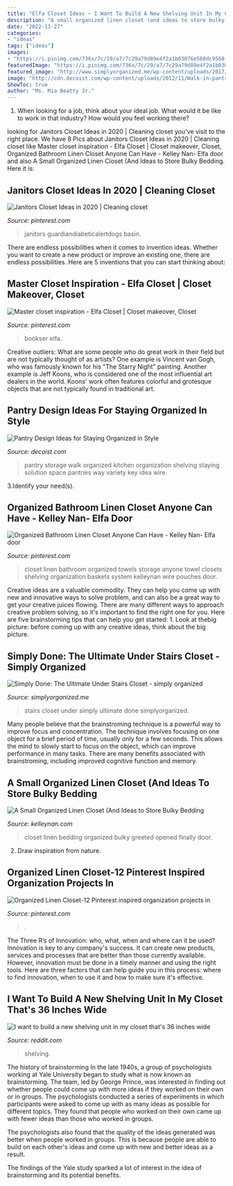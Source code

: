 ```yaml
---
title: "Elfa Closet Ideas ~ I Want To Build A New Shelving Unit In My Closet That&#039;s 36 Inches Wide"
description: "A small organized linen closet (and ideas to store bulky bedding"
date: "2022-11-27"
categories:
- "ideas"
tags: ["ideas"]
images:
- "https://i.pinimg.com/736x/7c/29/a7/7c29a79d89e4f2a1b03076e580dc9568--swept-away-closet.jpg"
featuredImage: "https://i.pinimg.com/736x/7c/29/a7/7c29a79d89e4f2a1b03076e580dc9568--swept-away-closet.jpg"
featured_image: "http://www.simplyorganized.me/wp-content/uploads/2017/02/IMG_8809-819x1024.jpg"
image: "http://cdn.decoist.com/wp-content/uploads/2012/11/Walk-in-pantry-storage-solution.jpg"
ShowToc: true
author: "Ms. Mia Beatty Jr."
---
```



1) When looking for a job, think about your ideal job. What would it be like to work in that industry? How would you feel working there?

	

		
looking for Janitors Closet Ideas in 2020 | Cleaning closet you've visit to the right place. We have 8 Pics about Janitors Closet Ideas in 2020 | Cleaning closet like Master closet inspiration - Elfa Closet | Closet makeover, Closet, Organized Bathroom Linen Closet Anyone Can Have - Kelley Nan- Elfa door and also A Small Organized Linen Closet (And Ideas to Store Bulky Bedding. Here it is:
		
    
## Janitors Closet Ideas In 2020 | Cleaning Closet

<img loading=lazy src="https://i.pinimg.com/736x/7c/29/a7/7c29a79d89e4f2a1b03076e580dc9568--swept-away-closet.jpg" onerror="this.onerror=null;this.src='https://tse4.mm.bing.net/th?id=OIP.apTN3SjsElaGoTadnej2xgHaJ4&amp;pid=15.1';" alt="Janitors Closet Ideas in 2020 | Cleaning closet">

_Source: pinterest.com_

>janitors guardiandiabeticalertdogs basin. 

	

There are endless possibilities when it comes to invention ideas. Whether you want to create a new product or improve an existing one, there are endless possibilities. Here are 5 inventions that you can start thinking about: 

    
## Master Closet Inspiration - Elfa Closet | Closet Makeover, Closet

<img loading=lazy src="https://i.pinimg.com/originals/81/37/b3/8137b366c7393581fbbb483c0497a8c2.jpg" onerror="this.onerror=null;this.src='https://tse4.mm.bing.net/th?id=OIP.NJCw2MjSRbPsFjmtCFZLzwHaNX&amp;pid=15.1';" alt="Master closet inspiration - Elfa Closet | Closet makeover, Closet">

_Source: pinterest.com_

>bookser elfa. 

	

Creative outliers: What are some people who do great work in their field but are not typically thought of as artists?
One example is Vincent van Gogh, who was famously known for his "The Starry Night" painting. Another example is Jeff Koons, who is considered one of the most influential art dealers in the world. Koons' work often features colorful and grotesque objects that are not typically found in traditional art.

    
## Pantry Design Ideas For Staying Organized In Style

<img loading=lazy src="http://cdn.decoist.com/wp-content/uploads/2012/11/Walk-in-pantry-storage-solution.jpg" onerror="this.onerror=null;this.src='https://tse1.mm.bing.net/th?id=OIP.3Urqz2nuXAaKpBkYL3ASdQHaJo&amp;pid=15.1';" alt="Pantry Design Ideas for Staying Organized in Style">

_Source: decoist.com_

>pantry storage walk organized kitchen organization shelving staying solution space pantries way variety key idea wire. 

	

3.Identify your need(s).

    
## Organized Bathroom Linen Closet Anyone Can Have - Kelley Nan- Elfa Door

<img loading=lazy src="https://i.pinimg.com/originals/73/f5/b6/73f5b6570c8a0ca9f40f927ce22bd961.jpg" onerror="this.onerror=null;this.src='https://tse4.mm.bing.net/th?id=OIP.ChNo50Xbj7gOMc4gOwJw7AHaLJ&amp;pid=15.1';" alt="Organized Bathroom Linen Closet Anyone Can Have - Kelley Nan- Elfa door">

_Source: pinterest.com_

>closet linen bathroom organized towels storage anyone towel closets shelving organization baskets system kelleynan wire pouches door. 

	

Creative ideas are a valuable commodity. They can help you come up with new and innovative ways to solve problem, and can also be a great way to get your creative juices flowing. There are many different ways to approach creative problem solving, so it's important to find the right one for you. Here are five brainstorming tips that can help you get started: 1. Look at thebig picture: before coming up with any creative ideas, think about the big picture.

    
## Simply Done: The Ultimate Under Stairs Closet - Simply Organized

<img loading=lazy src="http://www.simplyorganized.me/wp-content/uploads/2017/02/IMG_8809-819x1024.jpg" onerror="this.onerror=null;this.src='https://tse1.mm.bing.net/th?id=OIP.QvYM-GUc-dZuTMEIZGFG1wHaJQ&amp;pid=15.1';" alt="Simply Done: The Ultimate Under Stairs Closet - simply organized">

_Source: simplyorganized.me_

>stairs closet under simply ultimate done simplyorganized. 

	

Many people believe that the brainstroming technique is a powerful way to improve focus and concentration. The technique involves focusing on one object for a brief period of time, usually only for a few seconds. This allows the mind to slowly start to focus on the object, which can improve performance in many tasks. There are many benefits associated with brainstroming, including improved cognitive function and memory.

    
## A Small Organized Linen Closet (And Ideas To Store Bulky Bedding

<img loading=lazy src="https://kelleynan.com/wp-content/uploads/2018/01/Organized-Linen-Closet-with-Bedding-Before.jpg" onerror="this.onerror=null;this.src='https://tse3.mm.bing.net/th?id=OIP.fPCE5SO9w39PY9zUfisPagHaOP&amp;pid=15.1';" alt="A Small Organized Linen Closet (And Ideas to Store Bulky Bedding">

_Source: kelleynan.com_

>closet linen bedding organized bulky greeted opened finally door. 

	

2. Draw inspiration from nature.

    
## Organized Linen Closet-12 Pinterest Inspired Organization Projects In

<img loading=lazy src="https://i.pinimg.com/originals/a4/02/32/a40232ef4b54bfe6b2670c65d0ecb29e.jpg" onerror="this.onerror=null;this.src='https://tse4.mm.bing.net/th?id=OIP.q0lA5aYK4pH4wDpkAqvrVwHaNK&amp;pid=15.1';" alt="Organized Linen Closet-12 Pinterest inspired organization projects in">

_Source: pinterest.com_

>. 

	

The Three R’s of Innovation: who, what, when and where can it be used?
Innovation is key to any company's success. It can create new products, services and processes that are better than those currently available. However, innovation must be done in a timely manner and using the right tools. Here are three factors that can help guide you in this process: where to find innovation, when to use it and how to make sure it's effective.

    
## I Want To Build A New Shelving Unit In My Closet That&#039;s 36 Inches Wide

<img loading=lazy src="https://preview.redd.it/811tpp2m9w111.jpg?auto=webp&amp;s=c74cd42da6bd0ea5a026658ef1198725f08cf8a5" onerror="this.onerror=null;this.src='https://tse1.mm.bing.net/th?id=OIP.Zvix12narlir6gNq_wvewwHaJ4&amp;pid=15.1';" alt="I want to build a new shelving unit in my closet that&#039;s 36 inches wide">

_Source: reddit.com_

>shelving. 

	

The history of brainstorming
In the late 1940s, a group of psychologists working at Yale University began to study what is now known as brainstorming. The team, led by George Prince, was interested in finding out whether people could come up with more ideas if they worked on their own or in groups.
The psychologists conducted a series of experiments in which participants were asked to come up with as many ideas as possible for different topics. They found that people who worked on their own came up with fewer ideas than those who worked in groups.

The psychologists also found that the quality of the ideas generated was better when people worked in groups. This is because people are able to build on each other's ideas and come up with new and better ideas as a result.

The findings of the Yale study sparked a lot of interest in the idea of brainstorming and its potential benefits.

